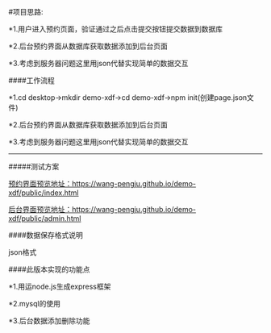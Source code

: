 #项目思路:

*1.用户进入预约页面，验证通过之后点击提交按钮提交数据到数据库<br>  


*2.后台预约界面从数据库获取数据添加到后台页面<br>  


*3.考虑到服务器问题这里用json代替实现简单的数据交互<br>   


####工作流程   


*1.cd desktop->mkdir demo-xdf->cd demo-xdf->npm init(创建page.json文件)<br>  


*2.后台预约界面从数据库获取数据添加到后台页面<br>  


*3.考虑到服务器问题这里用json代替实现简单的数据交互<br>   

* * *   

#####测试方案    


[预约界面预览地址：]( https://wang-pengju.github.io/demo-xdf/public/index.html)https://wang-pengju.github.io/demo-xdf/public/index.html<br>   


[后台界面预览地址：](https://wang-pengju.github.io/demo-xdf/public/admin.html)https://wang-pengju.github.io/demo-xdf/public/admin.html<br>    


####数据保存格式说明<br>   

json格式<br>    

####此版本实现的功能点 <br>   

*1.用运node.js生成express框架<br>   

*2.mysql的使用<br>   

*3.后台数据添加删除功能<br>   
